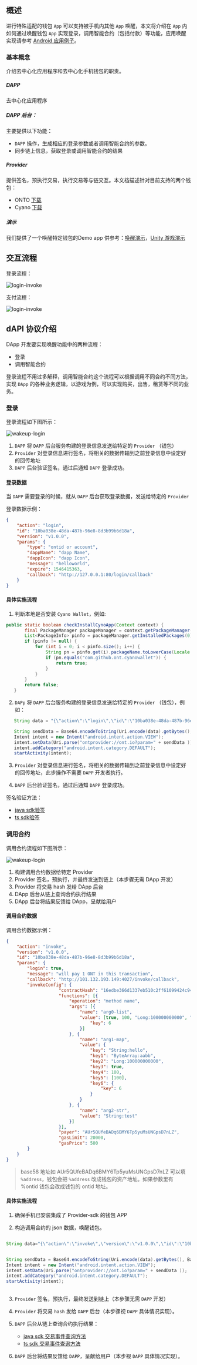 

## 概述

进行特殊适配的钱包 ```App``` 可以支持被手机内其他 ```App``` 唤醒，本文将介绍在 ```App``` 内如何通过唤醒钱包 ```App``` 实现登录，调用智能合约（包括付款）等功能，应用唤醒实现请参考 [Android 应用例子](https://github.com/ontio-cyano/android-app-demo)。

### 基本概念

介绍去中心化应用程序和去中心化手机钱包的职责。

##### DAPP

去中心化应用程序

##### DAPP 后台：

主要提供以下功能：
- ```DAPP``` 操作，生成相应的登录参数或者调用智能合约的参数。
- 同步链上信息，获取登录或调用智能合约的结果

##### Provider
提供签名，预执行交易，执行交易等与链交互。本文档描述针对目前支持的两个钱包：
- ONTO [下载](https://onto.app)
- Cyano [下载](http://101.132.193.149/files/app-debug.apk)

##### 演示
我们提供了一个唤醒特定钱包的Demo app 供参考：[唤醒演示](https://github.com/ontio-cyano/android-app-demo)，[Unity 游戏演示](https://dev-docs.ont.io/#/docs-cn/dApp-Integration/12-unity_integration)


## 交互流程

登录流程：

![login-invoke](https://raw.githubusercontent.com/ontio/documentation/master/dev-website-docs/assets/integration/split-login-invoke-3-cn.png)

支付流程：

![login-invoke](https://raw.githubusercontent.com/ontio/documentation/master/dev-website-docs/assets/integration/split-login-invoke-4-cn.png)


## dAPI 协议介绍

DApp 开发要实现唤醒功能中的两种流程：
- 登录
- 调用智能合约

登录流程不用过多解释，调用智能合约这个流程可以根据调用不同合约不同方法，实现 ```DApp``` 的各种业务逻辑，以游戏为例，可以实现购买，出售，租赁等不同的业务。

### 登录

登录流程如下图所示：

![wakeup-login](https://raw.githubusercontent.com/ontio/documentation/master/dev-website-docs/assets/integration/wakeupLogin.png)

1. ```DAPP``` 将 ```DAPP``` 后台服务构建的登录信息发送给特定的 ```Provider``` （钱包）
2. ```Provider``` 对登录信息进行签名，将相关的数据传输到之前登录信息中设定好的回传地址
3. ```DAPP``` 后台验证签名，通过后通知 ```DAPP``` 登录成功。

#### 登录数据

当 ```DAPP``` 需要登录的时候，就从 ```DAPP``` 后台获取登录数据，发送给特定的 ```Provider```

登录数据示例：
```json
{
	"action": "login",
	"id": "10ba038e-48da-487b-96e8-8d3b99b6d18a",
	"version": "v1.0.0",
	"params": {
		"type": "ontid or account",
		"dappName": "dapp Name",
		"dappIcon": "dapp Icon",
		"message": "helloworld",
		"expire": 1546415363,
		"callback": "http://127.0.0.1:80/login/callback"
	}
}
```

#### 具体实施流程

1. 判断本地是否安装 ```Cyano Wallet```，例如:

```java
public static boolean checkInstallCynoApp(Context context) {
       final PackageManager packageManager = context.getPackageManager();// 获取packagemanager
       List<PackageInfo> pinfo = packageManager.getInstalledPackages(0);// 获取所有已安装程序的包信息
       if (pinfo != null) {
           for (int i = 0; i < pinfo.size(); i++) {
               String pn = pinfo.get(i).packageName.toLowerCase(Locale.ENGLISH);
               if (pn.equals("com.github.ont.cyanowallet")) {
                   return true;
               }
           }
       }
       return false;
   }
```

2. ```DAPp``` 将 ```DAPP``` 后台服务构建的登录信息发送给特定的 ```Provider``` （钱包），例如：

```java
   String data = "{\"action\":\"login\",\"id\":\"10ba038e-48da-487b-96e8-8d3b99b6d18a\",\"version\":\"v1.0.0\",\"params\":{\"type\":\"ontid or account\",\"dappName\":\"dapp Name\",\"dappIcon\":\"dapp Icon\",\"message\":\"helloworld\",\"expire\":1546415363,\"callback\":\"http://127.0.0.1:80/login/callback\"}}"; //此处就是将之前的登录数据拼接后的状态。

   String sendData = Base64.encodeToString(Uri.encode(data).getBytes(), Base64.NO_WRAP);
   Intent intent = new Intent("android.intent.action.VIEW");
   intent.setData(Uri.parse("ontprovider://ont.io?param=" + sendData ));
   intent.addCategory("android.intent.category.DEFAULT");
   startActivity(intent);
```

3. ```Provider``` 对登录信息进行签名，将相关的数据传输到之前登录信息中设定好的回传地址，此步操作不需要 ```DAPP``` 开发者执行。

4. ```DAPP``` 后台验证签名，通过后通知 ```DAPP``` 登录成功。

签名验证方法：
* [java sdk验签](https://github.com/ontio/ontology-java-sdk/blob/master/docs/cn/interface.md#%E7%AD%BE%E5%90%8D%E9%AA%8C%E7%AD%BE)
* [ts sdk验签](https://github.com/ontio/ontology-ts-sdk/blob/master/test/ecdsa.crypto.test.ts)


### 调用合约

调用合约流程如下图所示：

![wakeup-login](https://raw.githubusercontent.com/ontio/documentation/master/dev-website-docs/assets/integration/wakeupInvoke.png)

1. 构建调用合约数据给特定 Provider
2. Provider 签名，预执行，并最终发送到链上（本步骤无需 DApp 开发）
3. Provider 将交易 hash 发给 DApp 后台
4. DApp 后台从链上查询合约执行结果
5. DApp 后台将结果反馈给 DApp，呈献给用户

#### 调用合约数据

调用合约数据示例：
```json
{
	"action": "invoke",
	"version": "v1.0.0",
	"id": "10ba038e-48da-487b-96e8-8d3b99b6d18a",
	"params": {
		"login": true,
		"message": "will pay 1 ONT in this transaction",
		"callback": "http://101.132.193.149:4027/invoke/callback",
		"invokeConfig": {
        			"contractHash": "16edbe366d1337eb510c2ff61099424c94aeef02",
        			"functions": [{
        				"operation": "method name",
        				"args": [{
        					"name": "arg0-list",
        					"value": [true, 100, "Long:100000000000", "Address:AUr5QUfeBADq6BMY6Tp5yuMsUNGpsD7nLZ", "ByteArray:aabb", "String:hello", [true, 100], {
        						"key": 6
        					}]
        				}, {
        					"name": "arg1-map",
        					"value": {
        						"key": "String:hello",
        						"key1": "ByteArray:aabb",
        						"key2": "Long:100000000000",
        						"key3": true,
        						"key4": 100,
        						"key5": [100],
        						"key6": {
        							"key": 6
        						}
        					}
        				}, {
        					"name": "arg2-str",
        					"value": "String:test"
        				}]
        			}],
        			"payer": "AUr5QUfeBADq6BMY6Tp5yuMsUNGpsD7nLZ",
        			"gasLimit": 20000,
        			"gasPrice": 500
        }
	}
}
```

> base58 地址如 AUr5QUfeBADq6BMY6Tp5yuMsUNGpsD7nLZ 可以填 ```%address```，钱包会把 ```%address``` 改成钱包的资产地址。如果参数里有 %ontid 钱包会改成钱包的 ontid 地址。

#### 具体实施流程

1. 确保手机已安装集成了 Provider-sdk 的钱包 APP

2. 构造调用合约的 json 数据，唤醒钱包。

```java

String data="{\"action\":\"invoke\",\"version\":\"v1.0.0\",\"id\":\"10ba038e-48da-487b-96e8-8d3b99b6d18a\",\"params\":{\"login\":true,\"qrcodeUrl\":\"http://101.132.193.149:4027/qrcode/AUr5QUfeBADq6BMY6Tp5yuMsUNGpsD7nLZ\",\"message\":\"will pay 1 ONT in this transaction\",\"callback\":\"http://101.132.193.149:4027/invoke/callback\"}}";


String sendData = Base64.encodeToString(Uri.encode(data).getBytes(), Base64.NO_WRAP);
Intent intent = new Intent("android.intent.action.VIEW");
intent.setData(Uri.parse("ontprovider://ont.io?param=" + sendData ));
intent.addCategory("android.intent.category.DEFAULT");
startActivity(intent);
   
```

3. ```Provider``` 签名，预执行，最终发送到链上（本步骤无需 ```DAPP``` 开发）

4. ```Provider``` 将交易 ```hash``` 发给 ```DAPP``` 后台（本步骤视 ```DAPP``` 具体情况实现）。

5. ```DAPP``` 后台从链上查询合约执行结果：

   - [java sdk 交易事件查询方法](https://github.com/ontio/ontology-java-sdk/blob/master/docs/cn/basic.md#%E4%B8%8E%E9%93%BE%E4%BA%A4%E4%BA%92%E6%8E%A5%E5%8F%A3)
   - [ts sdk 交易事件查询方法](https://github.com/ontio/ontology-ts-sdk/blob/master/test/websocket.test.ts)

6. ```DAPP``` 后台将结果反馈给 ```DAPP```，呈献给用户（本步视 ```DAPP``` 具体情况实现）。